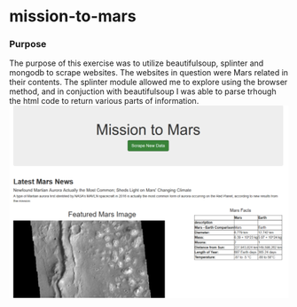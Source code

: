 # mission-to-mars
### Purpose
   The purpose of this exercise was to utilize beautifulsoup, splinter and mongodb to scrape websites. The websites in question were Mars related in their contents. The splinter module allowed me to explore using the browser method, and in conjuction with beautifulsoup I was able to parse trhough the html code to return various parts of information. 
![mars](mars.PNG)

